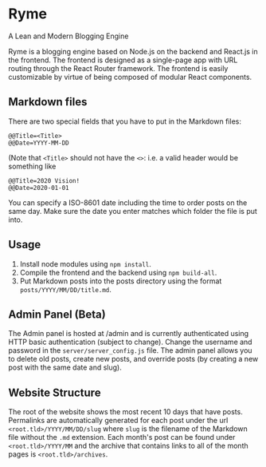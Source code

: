 # Ryme
A Lean and Modern Blogging Engine

Ryme is a blogging engine based on Node.js on the backend and React.js in the frontend. The frontend is designed as a single-page app with URL routing through the React Router framework. The frontend is easily customizable by virtue of being composed of modular React components.

## Markdown files
There are two special fields that you have to put in the Markdown files:
```
@@Title=<Title>
@@Date=YYYY-MM-DD
```

(Note that `<Title>` should not have the `<>`: i.e. a valid header would be something like
```
@@Title=2020 Vision!
@@Date=2020-01-01
```

You can specify a ISO-8601 date including the time to order posts on the same day. Make sure the date you enter matches which folder the file is put into.

## Usage
1. Install node modules using `npm install`.
2. Compile the frontend and the backend using `npm build-all`.
3. Put Markdown posts into the posts directory using the format `posts/YYYY/MM/DD/title.md`. 

## Admin Panel (Beta)
The Admin panel is hosted at /admin and is currently authenticated using HTTP basic authentication (subject to change). Change the username and password in the `server/server_config.js` file. The admin panel allows you to delete old posts, create new posts, and override posts (by creating a new post with the same date and slug). 

## Website Structure
The root of the website shows the most recent 10 days that have posts. Permalinks are automatically generated for each post under the url `<root.tld>/YYYY/MM/DD/slug` where `slug` is the filename of the Markdown file without the `.md` extension. Each month's post can be found under `<root.tld>/YYYY/MM` and the archive that contains links to all of the month pages is `<root.tld>/archives`.
